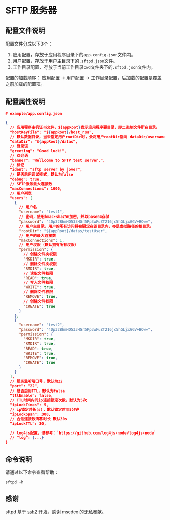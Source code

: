 # SFTP 服务器

## 配置文件说明

配置文件分成以下3个：

1. 应用配置，存放于应用程序目录下的`app.config.json`文件内。
2. 用户配置，存放于用户主目录下的`.sftpd.json`文件。
3. 工作目录配置，存放于当前工作目录`cwd`文件夹下的`.sftpd.json`文件内。

配置的加载顺序： 应用配置 -> 用户配置 -> 工作目录配置，后加载的配置是覆盖之前加载的配置项。

## 配置属性说明

```json
# example/app.config.json

{
  // 应用程序主机证书文件，${appRoot}表示应用程序要目录，即二进制文件所在目录。
  "hostKeyFile": "${appRoot}/host_rsa",
  // 默认数据目录，当未指定用户rootDir时，会将用户rootDir指向 dataDir/username 下
  "dataDir": "${appRoot}/datas",
  // 登录语
  "greeting": "Good luck!",
  // 欢迎语
  "banner": "Wellcome to SFTP test server.",
  // 标记
  "ident": "sftp server by jover",
  // 是否启用调试模式，默认为false
  "debug": true,
  // SFTP服务最大连接数
  "maxConnections": 1000,
  // 用户列表
  "users": [
    {
      // 用户名
      "username": "test1",
      // 密码，使用hmac-sha256加密，并以base64存储
      "password": "4Dp32BhmHO533HGr5Pp3wFuZT216jc5hGLjxGGV+BOw=",
      // 用户主目录，用户的所有访问将被限定在该目录内，亦是虚拟路径的根目录。
      "rootDir": "${appRoot}/datas/testUser",
      // 用户的最大连接数
      "maxConnections": 1,
      // 用户权限（默认拥有所有权限）
      "permission": {
        // 创建文件夹权限
        "MKDIR": true,
        // 删除文件夹权限
        "RMDIR": true,
        // 读取文件权限
        "READ": true,
        // 写入文件权限
        "WRITE": true,
        // 删除文件权限
        "REMOVE": true,
        // 创建文件权限
        "CREATE": true
      }
    },
    {
      "username": "test2",
      "password": "4Dp32BhmHO533HGr5Pp3wFuZT216jc5hGLjxGGV+BOw=",
      "permission": {
        "MKDIR": true,
        "RMDIR": true,
        "READ": true,
        "WRITE": true,
        "REMOVE": true,
        "CREATE": true
      }
    }
  ],
  // 服务监听端口号，默认为22
  "port": "22",
  // 是否启用TTL，默认为false
  "ttlEnable": false,
  // TTL时间内同ip连接锁定次数，默认为5次
  "ipLockTimes": 5,
  // ip锁定时长(s)，默认锁定时间5分钟
  "ipLockSpan": 300,
  // 合法连接数清零时长 默认30s
  "ipLockTTL": 30,

  // log4js配置，请参考：`https://github.com/log4js-node/log4js-node`
  // "log": {...}
}
```

## 命令说明

请通过以下命令查看帮助：

```shell
sftpd -h
```

## 感谢

sftpd 基于 [ssh2](https://github.com/mscdex/ssh2) 开发，感谢 mscdex 的无私奉献。
